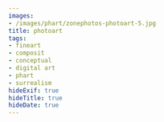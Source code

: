 ```yaml
---
images:
- /images/phart/zonephotos-photoart-5.jpg
title: photoart
tags:
- fineart
- composit
- conceptual
- digital art
- phart
- surrealism
hideExif: true
hideTitle: true
hideDate: true
---
```

